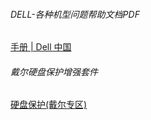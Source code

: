 ###### DELL-各种机型问题帮助文档PDF
[手册 | Dell 中国](https://www.dell.com/support/home/zh-cn?app=manuals)

###### 戴尔硬盘保护增强套件
[硬盘保护(戴尔专区)](http://www.bjhuarui.com/gy/14.html)

